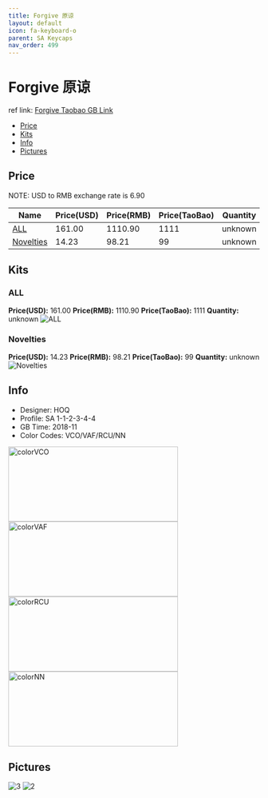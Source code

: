 ```yaml
---
title: Forgive 原谅
layout: default
icon: fa-keyboard-o
parent: SA Keycaps
nav_order: 499
---
```


# Forgive 原谅

ref link: [Forgive Taobao GB Link](https://item.taobao.com/item.htm?id=579765553540)

* [Price](#price)
* [Kits](#kits)
* [Info](#info)
* [Pictures](#pictures)


## Price  
NOTE: USD to RMB exchange rate is 6.90

| Name          | Price(USD)    |  Price(RMB) |  Price(TaoBao) | Quantity |
| ------------- | ------------- |  ---------- |  --------- | -------- |
|[ALL](#all)|161.00|1110.90|1111|unknown|
|[Novelties](#novelties)|14.23|98.21|99|unknown|


## Kits
### ALL
**Price(USD):** 161.00    **Price(RMB):** 1110.90    **Price(TaoBao):** 1111    **Quantity:** unknown
<img src="{{ 'assets/images/sa-keycaps/forgive/kits_pics/all.jpg' | relative_url }}" alt="ALL" class="image featured">

### Novelties
**Price(USD):** 14.23    **Price(RMB):** 98.21    **Price(TaoBao):** 99    **Quantity:** unknown
<img src="{{ 'assets/images/sa-keycaps/forgive/kits_pics/novelties.jpg' | relative_url }}" alt="Novelties" class="image featured">


## Info
* Designer: HOQ
* Profile: SA 1-1-2-3-4-4
* GB Time: 2018-11
* Color Codes: VCO/VAF/RCU/NN  
<img src="{{ 'assets/images/sa-keycaps/SP_ColorCodes/abs/SP_Abs_ColorCodes_VCO.png' | relative_url }}" alt="colorVCO" height="150" width="340">
<img src="{{ 'assets/images/sa-keycaps/SP_ColorCodes/abs/SP_Abs_ColorCodes_VAF.png' | relative_url }}" alt="colorVAF" height="150" width="340">
<img src="{{ 'assets/images/sa-keycaps/SP_ColorCodes/abs/SP_Abs_ColorCodes_RCU.png' | relative_url }}" alt="colorRCU" height="150" width="340">
<img src="{{ 'assets/images/sa-keycaps/SP_ColorCodes/abs/SP_Abs_ColorCodes_NN.png' | relative_url }}" alt="colorNN" height="150" width="340">


## Pictures
<img src="{{ 'assets/images/sa-keycaps/forgive/rendering_pics/3.jpg' | relative_url }}" alt="3" class="image featured">
<img src="{{ 'assets/images/sa-keycaps/forgive/rendering_pics/2.jpg' | relative_url }}" alt="2" class="image featured">
